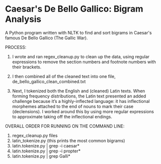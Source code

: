 # Caesar's De Bello Gallico: Bigram Analysis
A Python program written with NLTK to find and sort bigrams in Caesar's famous De Bello Gallico (The Gallic War).

PROCESS:
1. I wrote and ran regex_cleanup.py to clean up the data,  using regular expressions to remove the section numbers and footnote numbers with their brackets.

2. I then combined all of the cleaned text into one file, de_bello_gallico_clean_combined.txt

3. Next, I tokenized both the English and (cleaned) Latin texts.  When forming frequency distributions, the Latin text presented an added challenge because it’s a highly-inflected language: it has inflectional morphemes attached to the end of nouns to mark their case (declensions). I worked around this by using more regular expressions to approximate taking off the inflectional endings.

OVERALL ORDER FOR RUNNING ON THE COMMAND LINE:
1. regex_cleanup.py files
2. latin_tokenize.py (this prints the most common bigrams)
3. latin.tokenize.py | grep -i caesar*
4. latin.tokenize.py | grep -i propter*
5. latin.tokenize.py | grep Galli*
